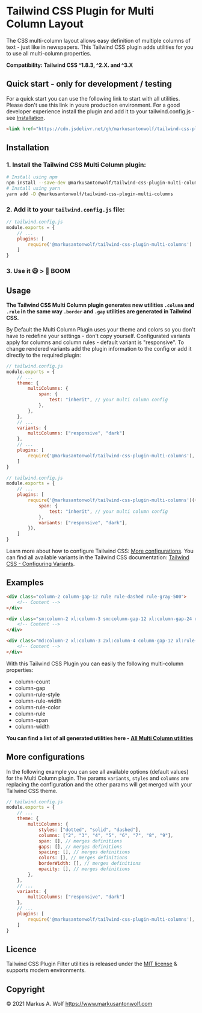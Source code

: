# Tailwind CSS Plugin for Multi Column Layout

The CSS multi-column layout allows easy definition of multiple columns of text - just like in newspapers. This Tailwind CSS plugin adds utilities for you to use all multi-column properties.

**Compatibility: Tailwind CSS ^1.8.3, ^2.X. and ^3.X**

## Quick start - only for development / testing

For a quick start you can use the following link to start with all utilities. Please don't use this link in youre production environment. For a good developer experience install the plugin and add it to your tailwind.config.js - see [Installation](#user-content-installation).

```html
<link href="https://cdn.jsdelivr.net/gh/markusantonwolf/tailwind-css-plugin-multi-columns/dist/multi-columns.min.css" rel="stylesheet">
```

## Installation

### 1. Install the Tailwind CSS Multi Column plugin:

```bash
# Install using npm
npm install --save-dev @markusantonwolf/tailwind-css-plugin-multi-columns
# Install using yarn
yarn add -D @markusantonwolf/tailwind-css-plugin-multi-columns
```

### 2. Add it to your `tailwind.config.js` file:

```js
// tailwind.config.js
module.exports = {
    // ...
    plugins: [
        require('@markusantonwolf/tailwind-css-plugin-multi-columns')
    ]
}
```

### 3. Use it 😃 > 🥳 BOOM

## Usage

**The Tailwind CSS Multi Column plugin generates new utilities `.column` and `.rule` in the same way `.border` and `.gap` utilities are generated in Tailwind CSS.**

By Default the Multi Column Plugin uses your theme and colors so you don't have to redefine your settings - don't copy yourself. Configurated variants apply for columns and column rules - default variant is "responsive". To change rendered variants add the plugin information to the config or add it directly to the required plugin:

```js
// tailwind.config.js
module.exports = {
    // ...
    theme: {
        multiColumns: {
            span: {
                test: "inherit", // your multi column config
            },
        },
    },
    // ...
    variants: {
        multiColumns: ["responsive", "dark"]
    },
    // ...
    plugins: [
        require('@markusantonwolf/tailwind-css-plugin-multi-columns'),
    ]
}
```

```js
// tailwind.config.js
module.exports = {
    // ...
    plugins: [
        require('@markusantonwolf/tailwind-css-plugin-multi-columns')({
            span: {
                test: "inherit", // your multi column config
            },
            variants: ["responsive", "dark"],
        }),
    ]
}
```

Learn more about how to configure Tailwind CSS: [More configurations](#user-content-more-configurations). You can find all available variants in the Tailwind CSS documentation: [Tailwind CSS - Configuring Variants](https://tailwindcss.com/docs/configuring-variants). 

## Examples

```html
<div class="column-2 column-gap-12 rule rule-dashed rule-gray-500">
    <!-- Content -->
</div>
```

```html
<div class="sm:column-2 xl:column-3 sm:column-gap-12 xl:column-gap-24 rule xl:rule-2 rule-dashed rule-gray-900 rule-opacity-50">
    <!-- Content -->
</div>
```

```html
<div class="md:column-2 xl:column-3 2xl:column-4 column-gap-12 xl:rule-2 rule-dotted rule-gray-300">
    <!-- Content -->
</div>
```

With this Tailwind CSS Plugin you can easily the following multi-column properties:

- column-count
- column-gap
- column-rule-style
- column-rule-width
- column-rule-color
- column-rule
- column-span
- column-width

**You can find a list of all generated utilities here - [All Multi Column utilities](https://github.com/markusantonwolf/tailwind-css-plugin-multi-columns/blob/master/dist/multi-columns.css)**

## More configurations

In the following example you can see all available options (default values) for the Multi Column plugin. The params `variants`, `styles` and `columns` are replacing the configuration and the other params will get merged with your Tailwind CSS theme.

```js
// tailwind.config.js
module.exports = {
    // ...
    theme: {
        multiColumns: {
            styles: ["dotted", "solid", "dashed"],
            columns: ["2", "3", "4", "5", "6", "7", "8", "9"],
            span: [], // merges definitions
            gaps: [], // merges definitions
            spacing: [], // merges definitions
            colors: [], // merges definitions
            borderWidth: [], // merges definitions
            opacity: [], // merges definitions
        },
    },
    // ...
    variants: {
        multiColumns: ["responsive", "dark"]
    },
    // ...
    plugins: [
        require('@markusantonwolf/tailwind-css-plugin-multi-columns'),
    ]
}
```

## Licence

Tailwind CSS Plugin Filter utilities is released under the [MIT license](https://github.com/markusantonwolf/tailwind-css-plugin-multi-columns/blob/master/licence.md) & supports modern environments.

## Copyright

© 2021 Markus A. Wolf
<https://www.markusantonwolf.com>
